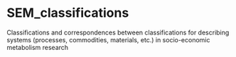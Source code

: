 # SEM_classifications
Classifications and correspondences between classifications for describing systems (processes, commodities, materials, etc.) in socio-economic metabolism research
